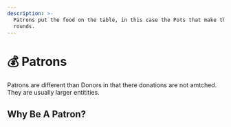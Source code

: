 ```yaml
---
description: >-
  Patrons put the food on the table, in this case the Pots that make the funding
  rounds.
---
```


# 💰 Patrons

Patrons are different than Donors in that there donations are not amtched. They are usually larger entitities.



## Why Be A Patron?

